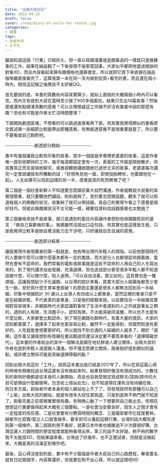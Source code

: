 ```yaml
---
title: "出租大叔日記"
date: 2022-04-25
draft: false
cover: /read/diary-of-uncle-for-rental.jpg
categories:
- 讀書
tags:
- 出租大叔
- 少子化
---
```


雖說知道這個「行業」已經許久，但一直以爲跟漫畫或遊戲看過的一樣就只是做雜事的工作，結果在誠品翻了一下後發現不是那麼回事，大家似乎都把他當成傾訴的對象XD，而且內容看起來算有趣價格也還算便宜，所以就把它買下來直接在誠品咖啡廳直接看完了，這算我第一本在同一天內做到從買+看完的書，而且還在兩小時內，相信這記錄之後應該不太好破QQ。

首先要說的是，本書的頁數和內容其實算少，就如上面說的大概兩個小時內可以看完，而內文有提到大叔在當時至少接了900多個委託，結果只生出14篇故事？然後感覺還有點硬湊頁數的感覺？可以合理懷疑這工作搞不好沒有像書中說的那麼有趣？但也有可能是作者太忙沒時間整理？

下面開始劇透區塊，不想看的可以跳過直接看再下面，但其實我覺得類似的書看原文敘述跟一些細節比較能帶出那種感覺，有無劇透感覺不是很重要就是了，所以要不要看就自己斟酌吧。

---------------劇透部分開始----------------

書中有幾個讓我比較有印象的故事，其中一個就是序章裡老婆婆的故事，這是作者唯一提到他期待的工作，幾乎每週都固定會有一次，表面的工作就是陪她散步，但其實真正而言是陪她聊天，或者說聽她講她跟她已過世丈夫的故事，老婆婆每次講完一定會說讓我有所觸動的話：「好想再見他一面，即使投胎轉世，也要跟他在一起」，人生如果可以找到這樣的另一半，感覺就真的死而無憾了吧？

第二個是一個社會新鮮人不知道要怎麼跟前輩大叔們溝通，作者就教說大叔要的其實很簡單，就只要聽他們講話，附和就夠了，至於要怎麼開話題，聽多了就可以知道每個人的興趣的狀況，收集夠了就可以帶話題，我自己則覺得乍看之下感覺是個好技巧，但彼此興趣跟狀況不太可能一樣，硬要找資料找話題感覺也太勉強了

第三個嚴格來說不是故事，就只是遇到的委託內容讓作者想到他母親臨死前的遺言：「做自己喜歡做的事」，我媽雖然沒說出口這句話，但其實也是這樣放生我，只是我覺得比較多是她自覺沒能力去干涉吧，只好讓我自生自滅的感覺。

---------------劇透部分結束----------------

讓我覺得作者很厲害的第一點就是，他有帶出現代年輕人的煩惱，以前他那個時代的人要做什麼可以做什麼基本都有一定的套路，而大部分人也都很認命跟着做，當然也會有不認命的，我們常看的電影或故事就是這些不認命的人用自己的人生寫出來的，到了現代講求自由發展，充滿選擇，但也造成部分甚至很多年輕人都不知道該做什麼，可以做什麼，陷入迷惘，「可以自由活着，那又如何」這其實也是一種煩惱。這讓我想起少子化議題，以台灣的統計來看，其實大部分人結婚後都至少會生一胎，至於爲什麼生育率會跌破 1 的原因主要還是很多人都無法找到另一半結婚，印象中根據統計 30 歲以上台灣人有四成以上都單身，當然這裡的單身只是不是在結婚狀態，不代表真的是單身，只是我的經驗來說，以前要找另一半結婚其實相對容易很多，非網路時代大家認識對象除了生活中會遇到的人之外就是筆友之類的，遇到的人有限，生活圈子小，認知有限，不太能突破同溫層，所以也不太能有什麼比較，大家都會比較認命，到了現在網路社群時代，有着大量的資訊，大家的認知都更廣了，選擇多了起來也更容易比較，雖然不一定能得到，但既然知道有更好的，人性就是會想要更好的，所以就找不到合適的人結婚的人就多了。關於「選擇」這件事又讓我想到有陸續在書店翻過但還沒決定要不要買來看的「選擇障礙世代」，這本書的作者給出的其中一個解法是跟在地社群或人建立關係，出租大叔的作者也提到年輕人渴望跟人溝通，但不懂怎麼建立關係，兩者剛好提到類似的論點，或許建立關係可能是突破選擇障礙的點？

回到出租大叔這份「工作」，因爲這本書出版已經是2017年了，所以在寫這篇心得的時候有稍微找過台灣這邊有沒有做起來的，結果發現好像沒有很成功的，少數找到的案例好像都是從本身的人脈開始，而且也自我受限定爲成聊天/諮詢(原作的大叔可是預設什麼都做啊，包含街上搭訕女生)，也不知道現在還有沒有持續在做，而日本方面，創始者作者本身的個人網站也上不了了，但發現居然有那種可以自己「上架」出租大叔的網站，就是有很多大叔任君挑選，只是到底熱不熱門就不知道了。剛看完書之前感覺確實很有趣，有稍微心動了一下想要把自己租出去，但現在想想這行業要做得起來大概有三個要點，一是社會治安要良好，陌生人之間才會有一定程度的信任感、二是社會要有付費買時間的概念、三是國家都市化程度要夠，越都市化寂寞/孤立人口就會越多，要多到可以養起這類行業，台灣的話大概有達到第一個條件，第二個我則很不看好，就算日本作者也被酸過不少次錢很好賺，台灣這邊人力跟時間的便宜程度就能夠看得出來，第三的話不太好說，夠不夠的數字我不太能捏XD，但結果論來看，台灣過了好幾年，也不乏嘗試者，但就是沒做起來，大概是真的沒滿足到條件吧。

最後，這心得沒提到的是，書中有不少篇幅是作者大叔自己的心路歷程，畢竟書名就有日記兩個字，內容算還好，但我實在劑不出心得，所以就這樣吧XD


